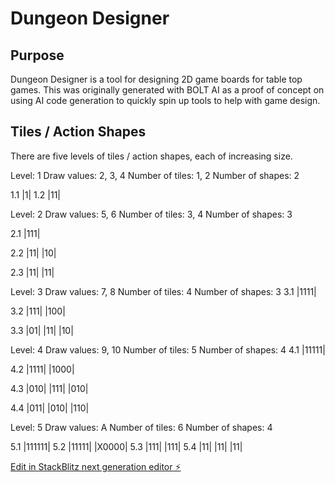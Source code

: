 # Dungeon Designer

## Purpose
Dungeon Designer is a tool for designing 2D game boards for table top games.
This was originally generated with BOLT AI as a proof of concept on using AI code generation to quickly spin up tools to help with game design.

## Tiles / Action Shapes

There are five levels of tiles / action shapes, each of increasing size.

Level: 1 
Draw values: 2, 3, 4
Number of tiles: 1, 2
Number of shapes: 2

1.1 |1| 
1.2 |11|

Level: 2
Draw values: 5, 6
Number of tiles: 3, 4 
Number of shapes: 3

2.1 |111|

2.2 |11|
    |10|
    
2.3 |11|
    |11|

Level: 3
Draw values: 7, 8
Number of tiles: 4
Number of shapes: 3
3.1 |1111|

3.2 |111|
    |100|

3.3 |01|
    |11|
    |10|

Level: 4
Draw values: 9, 10
Number of tiles: 5
Number of shapes: 4
4.1 |11111|

4.2 |1111|
    |1000|

4.3 |010|
    |111|
    |010|

4.4 |011|
    |010|
    |110|

Level: 5
Draw values: A 
Number of tiles: 6
Number of shapes: 4

5.1 |111111|
5.2 |11111|
    |X0000|
5.3 |111|
    |111|
5.4 |11|
    |11|
    |11|

[Edit in StackBlitz next generation editor ⚡️](https://stackblitz.com/~/github.com/geoff-maddock/dungeon-designer)